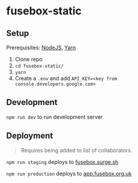 # fusebox-static

## Setup

Prerequisites: [NodeJS](https://nodejs.org/), [Yarn](https://yarnpkg.com/)

1. Clone repo
2. `cd fusebox-static/`
3. `yarn`
4. Create a `.env` and add `API_KEY=<key from console.developers.google.com>`

## Development

`npm run dev` to run development server

## Deployment

> Requires being added to list of collaborators.

`npm run staging` deploys to [fusebox.surge.sh](https://fusebox.surge.sh/)

`npm run production` deploys to [app.fusebox.org.uk](http://app.fusebox.org.uk/)